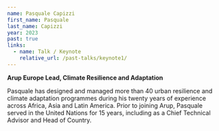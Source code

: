 ```yaml
---
name: Pasquale Capizzi
first_name: Pasquale
last_name: Capizzi
year: 2023
past: true
links:
  - name: Talk / Keynote
    relative_url: /past-talks/keynote1/
---
```

**Arup Europe Lead, Climate Resilience and Adaptation**


Pasquale has designed and managed more than 40 urban resilience and climate adaptation programmes during his twenty years of experience across Africa, Asia and Latin America. Prior to joining Arup, Pasquale served in the United Nations for 15 years, including as a Chief Technical Advisor and Head of Country.
